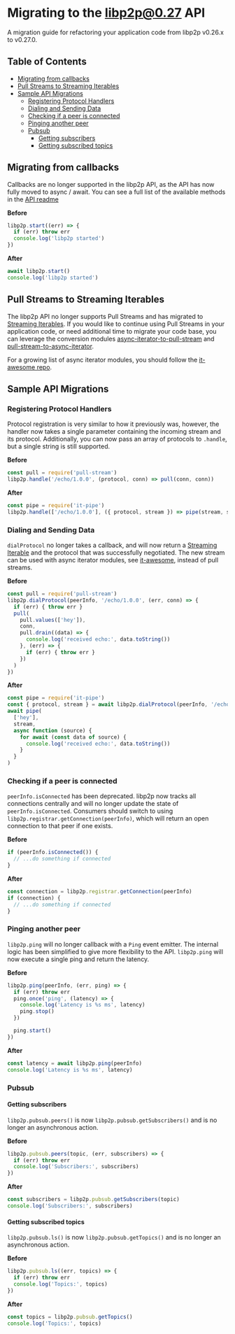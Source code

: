 # Migrating to the libp2p@0.27 API

A migration guide for refactoring your application code from libp2p v0.26.x to v0.27.0.

## Table of Contents

- [Migrating from callbacks](#migrating-from-callbacks)
- [Pull Streams to Streaming Iterables](#pull-streams-to-streaming-iterables)
- [Sample API Migrations](#sample-api-migrations)
  - [Registering Protocol Handlers](#registering-protocol-handlers)
  - [Dialing and Sending Data](#dialing-and-sending-data)
  - [Checking if a peer is connected](#checking-if-a-peer-is-connected)
  - [Pinging another peer](#pinging-another-peer)
  - [Pubsub](#pubsub)
    - [Getting subscribers](#getting-subscribers)
    - [Getting subscribed topics](#getting-subscribed-topics)

## Migrating from callbacks

Callbacks are no longer supported in the libp2p API, as the API has now fully moved to async / await. You can see a full list of the available methods in the [API readme][api]

**Before**
```js
libp2p.start((err) => {
  if (err) throw err
  console.log('libp2p started')
})
```

**After**
```js
await libp2p.start()
console.log('libp2p started')
```

## Pull Streams to Streaming Iterables

The libp2p API no longer supports Pull Streams and has migrated to [Streaming Iterables][streaming_iterable]. If you would like to continue using Pull Streams in your application code, or need additional time to migrate your code base, you can leverage the conversion modules [async-iterator-to-pull-stream](https://github.com/alanshaw/async-iterator-to-pull-stream) and [pull-stream-to-async-iterator](https://github.com/alanshaw/pull-stream-to-async-iterator).

For a growing list of async iterator modules, you should follow the [it-awesome repo][it_awesome].

## Sample API Migrations

### Registering Protocol Handlers

Protocol registration is very similar to how it previously was, however, the handler now takes a single parameter containing the incoming stream and its protocol. Additionally, you can now pass an array of protocols to `.handle`, but a single string is still supported.

**Before**
```js
const pull = require('pull-stream')
libp2p.handle('/echo/1.0.0', (protocol, conn) => pull(conn, conn))
```

**After**
```js
const pipe = require('it-pipe')
libp2p.handle(['/echo/1.0.0'], ({ protocol, stream }) => pipe(stream, stream))
```

### Dialing and Sending Data

`dialProtocol` no longer takes a callback, and will now return a [Streaming Iterable][streaming_iterable] and the protocol that was successfully negotiated. The new stream can be used with async iterator modules, see [it-awesome][it_awesome], instead of pull streams.

**Before**
```js
const pull = require('pull-stream')
libp2p.dialProtocol(peerInfo, '/echo/1.0.0', (err, conn) => {
  if (err) { throw err }
  pull(
    pull.values(['hey']),
    conn,
    pull.drain((data) => {
      console.log('received echo:', data.toString())
    }, (err) => {
      if (err) { throw err }
    })
  )
})
```

**After**
```js
const pipe = require('it-pipe')
const { protocol, stream } = await libp2p.dialProtocol(peerInfo, '/echo/1.0.0')
await pipe(
  ['hey'],
  stream,
  async function (source) {
    for await (const data of source) {
      console.log('received echo:', data.toString())
    }
  }
)
```

### Checking if a peer is connected

`peerInfo.isConnected` has been deprecated. libp2p now tracks all connections centrally and will no longer update the state of `peerInfo.isConnected`. Consumers should switch to using `libp2p.registrar.getConnection(peerInfo)`, which will return an open connection to that peer if one exists.

**Before**
```js
if (peerInfo.isConnected()) {
  // ...do something if connected
}
```

**After**
```js
const connection = libp2p.registrar.getConnection(peerInfo)
if (connection) {
  // ...do something if connected
}
```

### Pinging another peer

`libp2p.ping` will no longer callback with a `Ping` event emitter. The internal logic has been simplified to give more flexibility to the API. `libp2p.ping` will now execute a single ping and return the latency.

**Before**
```js
libp2p.ping(peerInfo, (err, ping) => {
  if (err) throw err
  ping.once('ping', (latency) => {
    console.log('Latency is %s ms', latency)
    ping.stop()
  })

  ping.start()
})
```

**After**
```js
const latency = await libp2p.ping(peerInfo)
console.log('Latency is %s ms', latency)
```

### Pubsub

#### Getting subscribers

`libp2p.pubsub.peers()` is now `libp2p.pubsub.getSubscribers()` and is no longer an asynchronous action.

**Before**
```js
libp2p.pubsub.peers(topic, (err, subscribers) => {
  if (err) throw err
  console.log('Subscribers:', subscribers)
})
```

**After**
```js
const subscribers = libp2p.pubsub.getSubscribers(topic)
console.log('Subscribers:', subscribers)
```

#### Getting subscribed topics

`libp2p.pubsub.ls()` is now `libp2p.pubsub.getTopics()` and is no longer an asynchronous action.

**Before**
```js
libp2p.pubsub.ls((err, topics) => {
  if (err) throw err
  console.log('Topics:', topics)
})
```

**After**
```js
const topics = libp2p.pubsub.getTopics()
console.log('Topics:', topics)
```

[api]: ../API.md
[it_awesome]: https://github.com/alanshaw/it-awesome
[streaming_iterable]: ../STREAMING_ITERABLES.md
